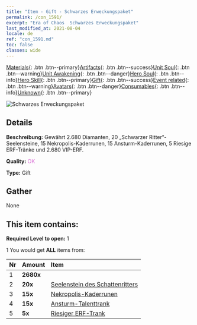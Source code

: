 ```yaml
---
title: "Item - Gift - Schwarzes Erweckungspaket"
permalink: /con_1591/
excerpt: "Era of Chaos  Schwarzes Erweckungspaket"
last_modified_at: 2021-08-04
locale: de
ref: "con_1591.md"
toc: false
classes: wide
---
```

 [Materials](/ItemsDE/){: .btn .btn--primary}[Artifacts](/ItemsDE/Artifacts/){: .btn .btn--success}[Unit Soul](/ItemsDE/UnitSoul/){: .btn .btn--warning}[Unit Awakening](/ItemsDE/UnitAwakening/){: .btn .btn--danger}[Hero Soul](/ItemsDE/HeroSoul/){: .btn .btn--info}[Hero Skill](/ItemsDE/HeroSkill/){: .btn .btn--primary}[Gift](/ItemsDE/Gift/){: .btn .btn--success}[Event related](/ItemsDE/Events/){: .btn .btn--warning}[Avatars](/ItemsDE/Avatars/){: .btn .btn--danger}[Consumables](/ItemsDE/Consumables/){: .btn .btn--info}[Unknown](/ItemsDE/Unknown/){: .btn .btn--primary}

 ![Schwarzes Erweckungspaket](/images/t/i_907203.png)

## Details
 **Beschreibung:** Gewährt 2.680 Diamanten, 20 „Schwarzer Ritter“-Seelensteine, 15 Nekropolis-Kaderrunen, 15 Ansturm-Kaderrunen, 5 Riesige ERF-Tränke und 2.680 VIP-ERF.

 **Quality:** <span style="color: #DA70D6">OK</span>

 **Type:** Gift

## Gather

  None

## This item contains:

 **Required Level to open:** 1

 1 You would get **ALL** items  from:

  | Nr | Amount |     Item    |
  |:---|:-------|:------------|
  | 1 |  **2680x** | <i class="fas fa-gem"/> |  | 
  | 2 |  **20x** | [Seelenstein des Schattenritters](/ItemsDE/unt_302/) |  | 
  | 3 |  **15x** | [Nekropolis-Kaderrunen](/ItemsDE/con_755/) |  | 
  | 4 |  **15x** | [Ansturm-Talenttrank](/ItemsDE/con_788/) |  | 
  | 5 |  **5x** | [Riesiger ERF-Trank](/ItemsDE/con_703/) |  | 
